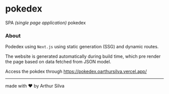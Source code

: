 # pokedex

SPA _(single page application)_ pokedex

### About
Podedex using `Next.js` using static generation (SSG) and dynamic routes. 

The website is generated automatically during build time, which pre render the page based on data fetched from JSON model.

Access the pokdex through https://pokedex.oarthursilva.vercel.app/

--- 

made with :heart: by Arthur Silva